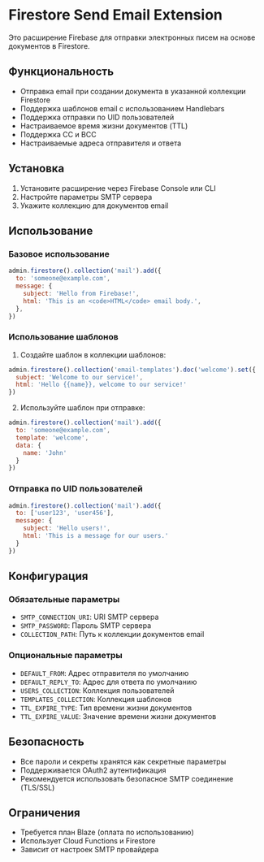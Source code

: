 # Firestore Send Email Extension

Это расширение Firebase для отправки электронных писем на основе документов в Firestore.

## Функциональность

- Отправка email при создании документа в указанной коллекции Firestore
- Поддержка шаблонов email с использованием Handlebars
- Поддержка отправки по UID пользователей
- Настраиваемое время жизни документов (TTL)
- Поддержка CC и BCC
- Настраиваемые адреса отправителя и ответа

## Установка

1. Установите расширение через Firebase Console или CLI
2. Настройте параметры SMTP сервера
3. Укажите коллекцию для документов email

## Использование

### Базовое использование

```javascript
admin.firestore().collection('mail').add({
  to: 'someone@example.com',
  message: {
    subject: 'Hello from Firebase!',
    html: 'This is an <code>HTML</code> email body.',
  },
})
```

### Использование шаблонов

1. Создайте шаблон в коллекции шаблонов:

```javascript
admin.firestore().collection('email-templates').doc('welcome').set({
  subject: 'Welcome to our service!',
  html: 'Hello {{name}}, welcome to our service!'
})
```

2. Используйте шаблон при отправке:

```javascript
admin.firestore().collection('mail').add({
  to: 'someone@example.com',
  template: 'welcome',
  data: {
    name: 'John'
  }
})
```

### Отправка по UID пользователей

```javascript
admin.firestore().collection('mail').add({
  to: ['user123', 'user456'],
  message: {
    subject: 'Hello users!',
    html: 'This is a message for our users.'
  }
})
```

## Конфигурация

### Обязательные параметры

- `SMTP_CONNECTION_URI`: URI SMTP сервера
- `SMTP_PASSWORD`: Пароль SMTP сервера
- `COLLECTION_PATH`: Путь к коллекции документов email

### Опциональные параметры

- `DEFAULT_FROM`: Адрес отправителя по умолчанию
- `DEFAULT_REPLY_TO`: Адрес для ответа по умолчанию
- `USERS_COLLECTION`: Коллекция пользователей
- `TEMPLATES_COLLECTION`: Коллекция шаблонов
- `TTL_EXPIRE_TYPE`: Тип времени жизни документов
- `TTL_EXPIRE_VALUE`: Значение времени жизни документов

## Безопасность

- Все пароли и секреты хранятся как секретные параметры
- Поддерживается OAuth2 аутентификация
- Рекомендуется использовать безопасное SMTP соединение (TLS/SSL)

## Ограничения

- Требуется план Blaze (оплата по использованию)
- Использует Cloud Functions и Firestore
- Зависит от настроек SMTP провайдера 